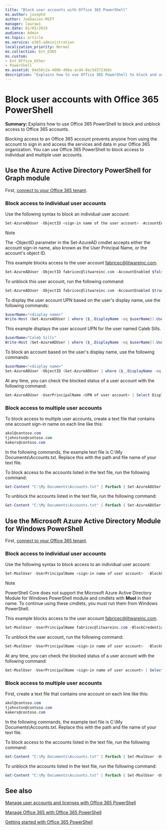 ```yaml
---
title: "Block user accounts with Office 365 PowerShell"
ms.author: josephd
author: JoeDavies-MSFT
manager: laurawi
ms.date: 01/03/2019
audience: Admin
ms.topic: article
ms.service: o365-administration
localization_priority: Normal
ms.collection: Ent_O365
ms.custom: 
- Ent_Office_Other
- PowerShell
ms.assetid: 04e58c2a-400b-496a-acd4-8ec5d37236dc
description: "Explains how to use Office 365 PowerShell to block and unblock access to Office 365 accounts."
---
```


# Block user accounts with Office 365 PowerShell

**Summary:**  Explains how to use Office 365 PowerShell to block and unblock access to Office 365 accounts.
  
Blocking access to an Office 365 account prevents anyone from using the account to sign in and access the services and data in your Office 365 organization. You can use Office 365 PowerShell to block access to individual and multiple user accounts.

## Use the Azure Active Directory PowerShell for Graph module

First, [connect to your Office 365 tenant](connect-to-office-365-powershell.md#connect-with-the-azure-active-directory-powershell-for-graph-module).
 
### Block access to individual user accounts

Use the following syntax to block an individual user account:
  
```powershell
Set-​AzureADUser -ObjectID <sign-in name of the user account> -AccountEnabled $false
```

> [!NOTE]
> The -ObjectID parameter in the Set-AzureAD cmdlet accepts either the account sign-in name, also known as the User Principal Name, or the account's object ID. 
  
This example blocks access to the user account fabricec@litwareinc.com.
  
```powershell
Set-​AzureADUser -ObjectID fabricec@litwareinc.com -AccountEnabled $false
```

To unblock this user account, run the following command:
  
```powershell
Set-​AzureADUser -ObjectID fabricec@litwareinc.com -AccountEnabled $true
```

To display the user account UPN based on the user's display name, use the following commands:
  
```powershell
$userName="<display name>"
Write-Host (Get-AzureADUser | where {$_.DisplayName -eq $userName}).UserPrincipalName

```

This example displays the user account UPN for the user named Caleb Sills.
  
```powershell
$userName="Caleb Sills"
Write-Host (Get-AzureADUser | where {$_.DisplayName -eq $userName}).UserPrincipalName
```

To block an account based on the user's display name, use the following commands:
  
```powershell
$userName="<display name>"
Set-AzureADUser -ObjectID (Get-AzureADUser | where {$_.DisplayName -eq $userName}).UserPrincipalName -AccountEnabled $false

```

At any time, you can check the blocked status of a user account with the following command:
  
```powershell
Get-AzureADUser -UserPrincipalName <UPN of user account> | Select DisplayName,AccountEnabled
```

### Block access to multiple user accounts

To block access to multiple user accounts, create a text file that contains one account sign-in name on each line like this:
    
  ```powershell
akol@contoso.com
tjohnston@contoso.com
kakers@contoso.com
  ```

In the following commands, the example text file is C:\My Documents\Accounts.txt. Replace this with the path and file name of your text file.
  
To block access to the accounts listed in the text file, run the following command:
    
```powershell
Get-Content "C:\My Documents\Accounts.txt" | ForEach { Set-​AzureADUSer -ObjectID $_ -AccountEnabled $false }
```

To unblock the accounts listed in the text file, run the following command:
    
```powershell
Get-Content "C:\My Documents\Accounts.txt" | ForEach { Set-​AzureADUSer -ObjectID $_ -AccountEnabled $true }
```

## Use the Microsoft Azure Active Directory Module for Windows PowerShell

First, [connect to your Office 365 tenant](connect-to-office-365-powershell.md#connect-with-the-microsoft-azure-active-directory-module-for-windows-powershell).

    
### Block access to individual user accounts

Use the following syntax to block access to an individual user account:
  
```powershell
Set-MsolUser -UserPrincipalName <sign-in name of user account>  -BlockCredential $true
```

>[!Note]
>PowerShell Core does not support the Microsoft Azure Active Directory Module for Windows PowerShell module and cmdlets with **Msol** in their name. To continue using these cmdlets, you must run them from Windows PowerShell.
>

This example blocks access to the user account fabricec@litwareinc.com.
  
```powershell
Set-MsolUser -UserPrincipalName fabricec@litwareinc.com -BlockCredential $true
```

To unblock the user account, run the following command:
  
```powershell
Set-MsolUser -UserPrincipalName <sign-in name of user account>  -BlockCredential $false
```

At any time, you can check the blocked status of a user account with the following command:
  
```powershell
Get-MsolUser -UserPrincipalName <sign-in name of user account> | Select DisplayName,BlockCredential
```

### Block access to multiple user accounts

First, create a text file that contains one account on each line like this:
    
  ```powershell
akol@contoso.com
tjohnston@contoso.com
kakers@contoso.com
  ```
In the following commands, the example text file is C:\My Documents\Accounts.txt. Replace this with the path and file name of your text file.
    
To block access to the accounts listed in the text file, run the following command:
    
  ```powershell
  Get-Content "C:\My Documents\Accounts.txt" | ForEach { Set-MsolUser -UserPrincipalName $_ -BlockCredential $true }
  ```
To unblock the accounts listed in the text file, run the following command:
    
  ```powershell
  Get-Content "C:\My Documents\Accounts.txt" | ForEach { Set-MsolUser -UserPrincipalName $_ -BlockCredential $false }
  ```

## See also

[Manage user accounts and licenses with Office 365 PowerShell](manage-user-accounts-and-licenses-with-office-365-powershell.md)
  
[Manage Office 365 with Office 365 PowerShell](manage-office-365-with-office-365-powershell.md)
  
[Getting started with Office 365 PowerShell](getting-started-with-office-365-powershell.md)
